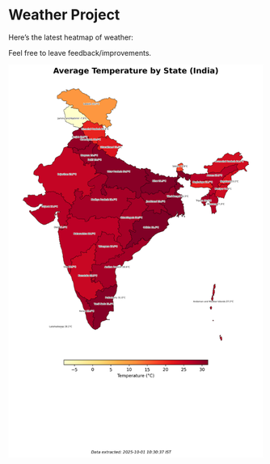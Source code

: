 # Weather Project

Here’s the latest heatmap of weather:

Feel free to leave feedback/improvements.

![India Heatmap](docs/assets/india_heatmap.png?v=DCB577)
